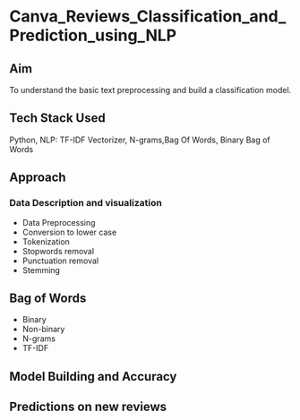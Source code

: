 # Canva_Reviews_Classification_and_Prediction_using_NLP

## Aim
To understand the basic text preprocessing and build a classification model.

## Tech Stack Used
Python, NLP: TF-IDF Vectorizer, N-grams,Bag Of Words, Binary Bag of Words

## Approach

### Data Description and visualization
- Data Preprocessing
- Conversion to lower case
- Tokenization
- Stopwords removal
- Punctuation removal
- Stemming
## Bag of Words
- Binary
- Non-binary
- N-grams
- TF-IDF

## Model Building and Accuracy 

## Predictions on new reviews
